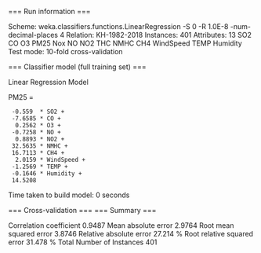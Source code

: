 === Run information ===

Scheme:       weka.classifiers.functions.LinearRegression -S 0 -R 1.0E-8 -num-decimal-places 4
Relation:     KH-1982-2018
Instances:    401
Attributes:   13
              SO2
              CO
              O3
              PM25
              Nox
              NO
              NO2
              THC
              NMHC
              CH4
              WindSpeed
              TEMP
              Humidity
Test mode:    10-fold cross-validation

=== Classifier model (full training set) ===


Linear Regression Model

PM25 =

     -0.559  * SO2 +
     -7.6585 * CO +
      0.2562 * O3 +
     -0.7258 * NO +
      0.8893 * NO2 +
     32.5635 * NMHC +
     16.7113 * CH4 +
      2.0159 * WindSpeed +
     -1.2569 * TEMP +
     -0.1646 * Humidity +
     14.5208

Time taken to build model: 0 seconds

=== Cross-validation ===
=== Summary ===

Correlation coefficient                  0.9487
Mean absolute error                      2.9764
Root mean squared error                  3.8746
Relative absolute error                 27.214  %
Root relative squared error             31.478  %
Total Number of Instances              401     

